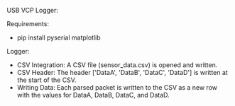 USB VCP Logger:

Requirements:
- pip install pyserial matplotlib

Logger:
- CSV Integration: A CSV file (sensor_data.csv) is opened and written.
- CSV Header: The header ['DataA', 'DataB', 'DataC', 'DataD'] is written at the start of the CSV.
- Writing Data: Each parsed packet is written to the CSV as a new row with the values for DataA, DataB, DataC, and DataD.
